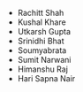 - Rachitt Shah
- Kushal Khare
- Utkarsh Gupta
- Srinidhi Bhat
- Soumyabrata
- Sumit Narwani
- Himanshu Raj
- Hari Sapna Nair
